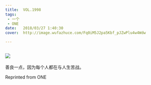 ```yaml
---
title:	VOL.1998
tags:
 - 一个
 - ONE
date:	2018/03/27 1:40:30
cover:	http://image.wufazhuce.com/Fq0iM5J2pa5Kbf_pJZwPlu4w4Wdw

---
```

![](http://image.wufazhuce.com/Fq0iM5J2pa5Kbf_pJZwPlu4w4Wdw)
---

善良一点，因为每个人都在与人生苦战。
 
Reprinted from ONE

